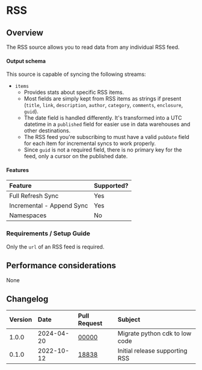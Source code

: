 # RSS

## Overview

The RSS source allows you to read data from any individual RSS feed.

#### Output schema

This source is capable of syncing the following streams:
* `items`
    * Provides stats about specific RSS items.
    * Most fields are simply kept from RSS items as strings if present (`title`, `link`, `description`, `author`, `category`, `comments`, `enclosure`, `guid`).
    * The date field is handled differently. It's transformed into a UTC datetime in a `published` field for easier use in data warehouses and other destinations.
    * The RSS feed you're subscribing to must have a valid `pubDate` field for each item for incremental syncs to work properly.
    * Since `guid` is not a required field, there is no primary key for the feed, only a cursor on the published date.

#### Features

| Feature | Supported? |
| :--- | :--- |
| Full Refresh Sync | Yes |
| Incremental - Append Sync | Yes |
| Namespaces | No |

### Requirements / Setup Guide

Only the `url` of an RSS feed is required.

## Performance considerations

None

## Changelog

| Version | Date        | Pull Request                                             | Subject                        |
| :------ | :---------- | :------------------------------------------------------- | :----------------------------- |
| 1.0.0   | 2024-04-20  | [00000](https://github.com/airbytehq/airbyte/pull/00000) | Migrate python cdk to low code |
| 0.1.0   | 2022-10-12  | [18838](https://github.com/airbytehq/airbyte/pull/18838) | Initial release supporting RSS |

